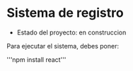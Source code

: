 <h1>Sistema de registro</h1>

- Estado del proyecto: en construccion

Para ejecutar el sistema, debes poner:

'''npm install react'''
